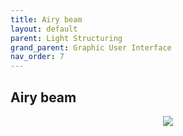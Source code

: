 ```yaml
---
title: Airy beam
layout: default
parent: Light Structuring
grand_parent: Graphic User Interface
nav_order: 7
---
```

## [](#header-2)Airy beam
<script id="MathJax-script" async src="https://cdn.jsdelivr.net/npm/mathjax@3/es5/tex-mml-chtml.js"></script>
<p align="center">
  <img src="/BCAA_tutorial/assets/images/Gaussian_beam.png">
</p>
